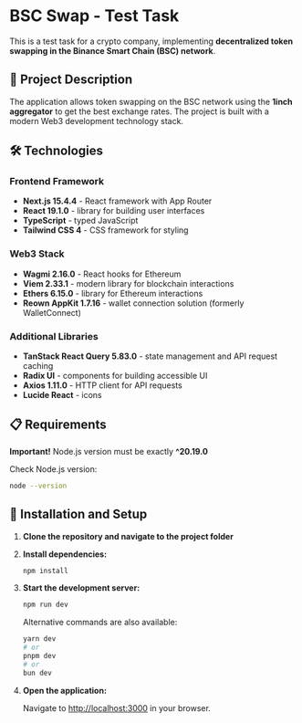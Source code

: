 # BSC Swap - Test Task

This is a test task for a crypto company, implementing **decentralized token swapping in the Binance Smart Chain (BSC) network**.

## 🚀 Project Description

The application allows token swapping on the BSC network using the **1inch aggregator** to get the best exchange rates. The project is built with a modern Web3 development technology stack.

## 🛠 Technologies

### Frontend Framework
- **Next.js 15.4.4** - React framework with App Router
- **React 19.1.0** - library for building user interfaces
- **TypeScript** - typed JavaScript
- **Tailwind CSS 4** - CSS framework for styling

### Web3 Stack
- **Wagmi 2.16.0** - React hooks for Ethereum
- **Viem 2.33.1** - modern library for blockchain interactions
- **Ethers 6.15.0** - library for Ethereum interactions
- **Reown AppKit 1.7.16** - wallet connection solution (formerly WalletConnect)

### Additional Libraries
- **TanStack React Query 5.83.0** - state management and API request caching
- **Radix UI** - components for building accessible UI
- **Axios 1.11.0** - HTTP client for API requests
- **Lucide React** - icons

## 📋 Requirements

**Important!** Node.js version must be exactly **^20.19.0**

Check Node.js version:
```bash
node --version
```

## 🔧 Installation and Setup

1. **Clone the repository and navigate to the project folder**

2. **Install dependencies:**
   ```bash
   npm install
   ```

3. **Start the development server:**
   ```bash
   npm run dev
   ```

   Alternative commands are also available:
   ```bash
   yarn dev
   # or
   pnpm dev
   # or
   bun dev
   ```

4. **Open the application:**
   
   Navigate to [http://localhost:3000](http://localhost:3000) in your browser.
